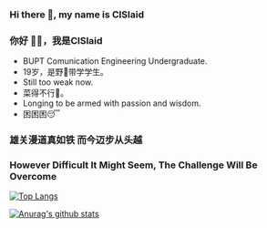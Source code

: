 ### Hi there 👋, my name is ClSlaid
### 你好 👋🏻️，我是ClSlaid

- BUPT Comunication Engineering Undergraduate.
- 19岁，是野🐓️带学学生。
- Still too weak now.
- 菜得不行🥬。
- Longing to be armed with passion and wisdom.
- 困困困😴️

### 雄关漫道真如铁 而今迈步从头越
### However Difficult It Might Seem, The Challenge Will Be Overcome

[![Top Langs](https://github-readme-stats.vercel.app/api/top-langs/?username=ClSlaid&layout=compact)](https://github.com/anuraghazra/github-readme-stats)


[![Anurag's github stats](https://github-readme-stats.vercel.app/api?username=ClSlaid)](https://github.com/anuraghazra/github-readme-stats)

<!--
**ClSlaid/ClSlaid** is a ✨ _special_ ✨ repository because its `README.md` (this file) appears on your GitHub profile.

Here are some ideas to get you started:

- 🔭 I’m currently working on ...
- 🌱 I’m currently learning ...
- 👯 I’m looking to collaborate on ...
- 🤔 I’m looking for help with ...
- 💬 Ask me about ...
- 📫 How to reach me: ...
- 😄 Pronouns: ...
- ⚡ Fun fact: ...
-->
